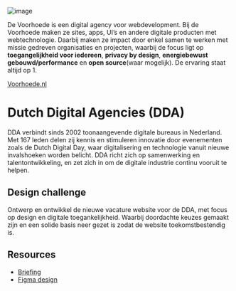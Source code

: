 ![image](https://github.com/user-attachments/assets/4c2775ad-eb9a-4efa-a8a4-6ce82ebc8ebe)

De Voorhoede is een digital agency voor webdevelopment. Bij de Voorhoede maken ze sites, apps, UI’s en andere digitale producten met webtechnologie. Daarbij maken ze impact door enkel samen te werken met missie gedreven organisaties en projecten, waarbij de focus ligt op **toegangelijkheid voor iedereen**, **privacy by design**, **energiebewust gebouwd/performance** en **open source**(waar mogelijk). De ervaring staat altijd op 1.

[Voorhoede.nl](https://www.voorhoede.nl/)

# Dutch Digital Agencies (DDA)
DDA verbindt sinds 2002 toonaangevende digitale bureaus in Nederland. 
Met 167 leden delen zij kennis en stimuleren innovatie door evenementen zoals de Dutch Digital Day, waar digitalisering en technologie vanuit nieuwe invalshoeken worden belicht. DDA richt zich op samenwerking en talentontwikkeling, en zet zich in om de digitale industrie continu vooruit te helpen.

## Design challenge
Ontwerp en ontwikkel de nieuwe vacature website voor de DDA, met focus op design en digitale toegankelijkheid. Waarbij doordachte keuzes gemaakt zijn en een solide basis neer gezet is zodat de website toekomstbestendig is.

## Resources

<!-- [Backlog](https://github.com/orgs/fdnd-agency/projects/40) -->

- [Briefing](https://docs.google.com/presentation/d/1ftEW6eeBfwAldI_6cEPEcNVqNpyJ__8L9oDEKbWXll4/edit#slide=id.g2f4c6552ab0_0_27)
- [Figma design](https://www.figma.com/design/buVIAOQh08mzEmL3T4pUQC/DDA-Website)
